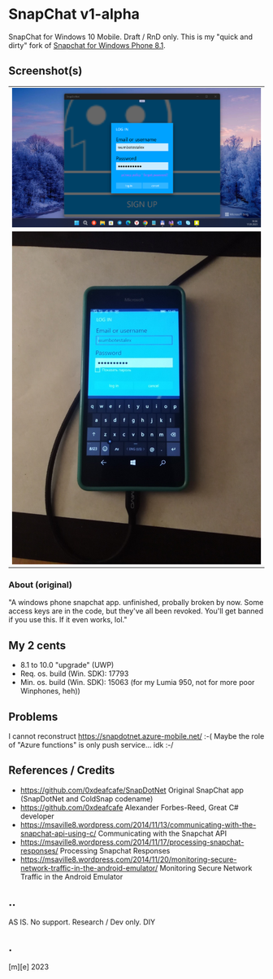 # SnapChat v1-alpha
SnapChat for Windows 10 Mobile. Draft / RnD only.
This is my "quick and dirty" fork of [Snapchat for Windows Phone 8.1](https://github.com/0xdeafcafe/SnapDotNet).

## Screenshot(s)
<table>
<tr>
<td> 
<img src="Images/shot1.png" alt="Drawing" style="width: 800px;"/> 
</td>
</tr>
<tr>
<td> 
<img src="Images/shot2.png" alt="Drawing" style="width: 800px;"/> 
</td>
</tr>
</table>

### About (original)

"A windows phone snapchat app. unfinished, probally broken by now. 
Some access keys are in the code, but they've all been revoked. 
You'll get banned if you use this. If it even works, lol."

## My 2 cents
- 8.1 to 10.0 "upgrade" (UWP)
- Req. os. build (Win. SDK): 17793
- Min. os. build (Win. SDK): 15063 (for my Lumia 950, not for more poor Winphones, heh))

## Problems
I cannot reconstruct https://snapdotnet.azure-mobile.net/ :-( 
Maybe the role of "Azure functions" is only push service... idk :-/

## References / Credits
- https://github.com/0xdeafcafe/SnapDotNet Original SnapChat app (SnapDotNet and ColdSnap codename) 
- https://github.com/0xdeafcafe Alexander Forbes-Reed, Great C# developer
- https://msaville8.wordpress.com/2014/11/13/communicating-with-the-snapchat-api-using-c/ Communicating with the Snapchat API
- https://msaville8.wordpress.com/2014/11/17/processing-snapchat-responses/ Processing Snapchat Responses
- https://msaville8.wordpress.com/2014/11/20/monitoring-secure-network-traffic-in-the-android-emulator/ Monitoring Secure Network Traffic in the Android Emulator

## ..
AS IS. No support. Research / Dev only. DIY

## .
[m][e] 2023
